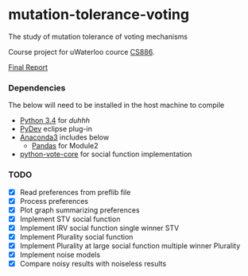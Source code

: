 # mutation-tolerance-voting
The study of mutation tolerance of voting mechanisms

Course project for uWaterloo cource [CS886](https://cs.uwaterloo.ca/~klarson/teaching/W15-886/).

[Final Report](http://www.slideshare.net/akshatvaish/cs886reportmutationtolerance)

### Dependencies
The below will need to be installed in the host machine to compile

* [Python 3.4](https://docs.python.org/3/) for *duhhh*
* [PyDev](http://pydev.org/manual_101_install.html) eclipse plug-in
* [Anaconda3](http://continuum.io/downloads#py34) includes below
  * [Pandas](https://pypi.python.org/pypi/pandas) for Module2
* [python-vote-core](https://github.com/bradbeattie/python-vote-core) for social function implementation

### TODO

- [x] Read preferences from preflib file 
- [x] Process preferences 
- [x] Plot graph summarizing preferences
- [x] Implement STV social function
- [x] Implement IRV social function single winner STV
- [x] Implement Plurality social function
- [x] Implement Plurality at large social function multiple winner Plurality
- [x] Implement noise models
- [x] Compare noisy results with noiseless results 
